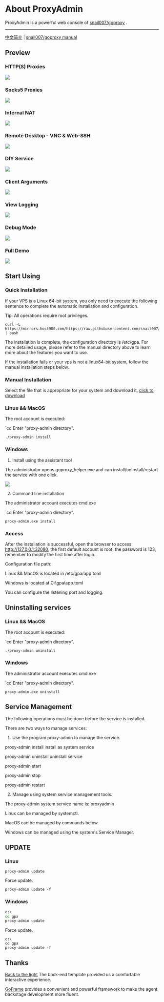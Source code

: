 # About ProxyAdmin
ProxyAdmin is a powerful web console of [snail007/goproxy](https://github.com/snail007/goproxy) .

<hr>

[中文简介](/README_ZH.md) | [snail007/goproxy manual](https://snail.gitee.io/proxy/manual/zh)

## Preview

### HTTP(S) Proxies
![](https://mirrors.host900.com/https://github.com/snail007/proxy_admin_free/blob/master/res/images/http_en.gif)

### Socks5 Proxies
![](https://mirrors.host900.com/https://github.com/snail007/proxy_admin_free/blob/master/res/images/socks5_en.gif)

### Internal NAT
![](https://mirrors.host900.com/https://github.com/snail007/proxy_admin_free/blob/master/res/images/nat_en.gif)

### Remote Desktop - VNC & Web-SSH
![](https://mirrors.host900.com/https://github.com/snail007/proxy_admin_free/blob/master/res/images/rdp.gif)

### DIY Service
![](https://mirrors.host900.com/https://github.com/snail007/proxy_admin_free/blob/master/res/images/diy_en.gif)

### Client Arguments
![](https://mirrors.host900.com/https://github.com/snail007/proxy_admin_free/blob/master/res/images/client_args.gif)

### View Logging
![](https://mirrors.host900.com/https://github.com/snail007/proxy_admin_free/blob/master/res/images/logging.gif)

### Debug Mode
![](https://mirrors.host900.com/https://github.com/snail007/proxy_admin_free/blob/master/res/images/debugging.gif)

### Full Demo
![](https://mirrors.host900.com/https://github.com/snail007/proxy_admin_free/blob/master/res/images/demo_cn.gif)

## Start Using

### Quick Installation

If your VPS is a Linux 64-bit system, you only need to execute the following sentence to complete the automatic installation and configuration.

Tip: All operations require root privileges.

```shell
curl -L https://mirrors.host900.com/https://raw.githubusercontent.com/snail007/proxy_admin_free/master/install_auto.sh | bash
```

The installation is complete, the configuration directory is /etc/gpa. For more detailed usage, please refer to the manual directory above to learn more about the features you want to use.

If the installation fails or your vps is not a linux64-bit system, follow the manual installation steps below.
  
### Manual Installation

Select the file that is appropriate for your system and download it, [click to download](https://github.com/snail007/proxy_admin_free/releases)

### Linux && MacOS

The root account is executed:

`cd Enter "proxy-admin directory".

`./proxy-admin install`


### Windows

1. Install using the assistant tool

The administrator opens goproxy_helper.exe and can install/uninstall/restart the service with one click.

![](https://mirrors.host900.com/https://github.com/snail007/proxy_admin_free/blob/master/res/images/gh.png)

2. Command line installation

The administrator account executes cmd.exe

`cd Enter "proxy-admin directory".

`proxy-admin.exe install`

### Access

After the installation is successful, open the browser to access: http://127.0.0.1:32080, the first default account is root, the password is 123, remember to modify the first time after login.

Configuration file path:

Linux && MacOS is located in /etc/gpa/app.toml

Windows is located at C:\gpa\app.toml

You can configure the listening port and logging.

## Uninstalling services

### Linux && MacOS

The root account is executed:

`cd Enter "proxy-admin directory".

`./proxy-admin uninstall`


### Windows

The administrator account executes cmd.exe

`cd Enter "proxy-admin directory".

`proxy-admin.exe uninstall`

## Service Management

The following operations must be done before the service is installed.

There are two ways to manage services:

1. Use the program proxy-admin to manage the service.

proxy-admin install install as system service

proxy-admin uninstall uninstall service

proxy-admin start

proxy-admin stop

proxy-admin restart

2. Manage using system service management tools.

The proxy-admin system service name is: proxyadmin

Linux can be managed by systemctl.

MacOS can be managed by commands below.

Windows can be managed using the system's Service Manager.

## UPDATE

### Linux

```shell
proxy-admin update
```

Force update.

```shell
proxy-admin update -f
```

### Windows

```bat
c:\
cd gpa
proxy-admin update
```

Force update.

```shell
c:\
cd gpa
proxy-admin update -f
```


## Thanks

[Back to the light](https://gitee.com/yinqi) The back-end template provided us a comfortable interactive experience.

[GoFrame](https://github.com/gogf/gf) provides a convenient and powerful framework to make the agent backstage development more fluent.